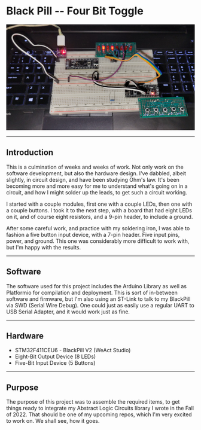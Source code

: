 # Black Pill -- Four Bit Toggle

![Alt Text](FourBit.jpg)

---

## Introduction

This is a culmination of weeks and weeks of work. Not only work
on the software development, but also the hardware design. I've 
dabbled, albeit slightly, in circuit design, and have been 
studying Ohm's law. It's been becoming more and more easy for 
me to understand what's going on in a circuit, and how I might 
solder up the leads, to get such a circuit working. 

I started with a couple modules, first one with a couple LEDs, 
then one with a couple buttons. I took it to the next step, 
with a board that had eight LEDs on it, and of course eight 
resistors, and a 9-pin header, to include a ground. 

After some careful work, and practice with my soldering iron,
I was able to fashion a five button input device, with a 7-pin
header. Five input pins, power, and ground. This one was
considerably more difficult to work with, but I'm happy with 
the results.

---

## Software 

The software used for this project includes the Arduino Library
as well as Platformio for compilation and deployment. This is 
sort of in-between software and firmware, but I'm also using an
ST-Link to talk to my BlackPill via SWD (Serial Wire Debug). One 
could just as easily use a regular UART to USB Serial Adapter, 
and it would work just as fine. 

---

## Hardware

 + STM32F411CEU6 - BlackPill V2 (WeAct Studio)
 + Eight-Bit Output Device (8 LEDs)
 + Five-Bit Input Device (5 Buttons)

---

## Purpose 

The purpose of this project was to assemble the required 
items, to get things ready to integrate my Abstract Logic
Circuits library I wrote in the Fall of 2022. That should 
be one of my upcoming repos, which I'm very excited to 
work on. We shall see, how it goes.  
